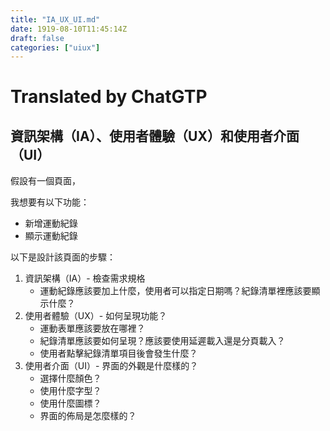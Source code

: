 ```yaml
---
title: "IA_UX_UI.md"
date: 1919-08-10T11:45:14Z
draft: false
categories: ["uiux"]
---
```




# Translated by ChatGTP

## 資訊架構（IA）、使用者體驗（UX）和使用者介面（UI）

假設有一個頁面，

我想要有以下功能：

* 新增運動紀錄
* 顯示運動紀錄

以下是設計該頁面的步驟：

1. 資訊架構（IA）- 檢查需求規格
   * 運動紀錄應該要加上什麼，使用者可以指定日期嗎？紀錄清單裡應該要顯示什麼？
2. 使用者體驗（UX）- 如何呈現功能？
   * 運動表單應該要放在哪裡？
   * 紀錄清單應該要如何呈現？應該要使用延遲載入還是分頁載入？
   * 使用者點擊紀錄清單項目後會發生什麼？
3. 使用者介面（UI）- 界面的外觀是什麼樣的？
   * 選擇什麼顏色？
   * 使用什麼字型？
   * 使用什麼圖標？
   * 界面的佈局是怎麼樣的？